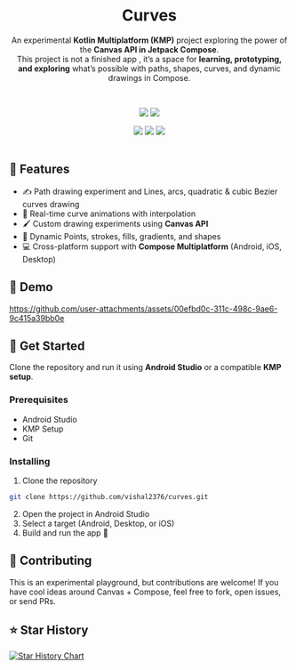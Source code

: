 <div align="center">

# **Curves**

An experimental **Kotlin Multiplatform (KMP)** project exploring the power of the **Canvas API in Jetpack Compose**.  
This project is not a finished app , it’s a space for **learning, prototyping, and exploring** what’s possible with paths, shapes, curves, and dynamic drawings in Compose.  


<br/>

<a href="https://twitter.com/vishal2376"><img src="https://img.shields.io/badge/twitter-%231DA1F2.svg?&style=for-the-badge&logo=twitter&logoColor=white" /></a>
<a href="https://discord.gg/t4VhMAjV7a"><img src="https://img.shields.io/badge/Join Discord-blue?style=for-the-badge&color=7289da&logo=discord&logoColor=white" /></a>

<img src="https://img.shields.io/github/stars/vishal2376/curves?style=for-the-badge&logo=powerpages&color=cba6f7&logoColor=D9E0EE&labelColor=302D41"/>
<img src="https://img.shields.io/github/last-commit/vishal2376/curves?style=for-the-badge&logo=github&color=a6da95&logoColor=D9E0EE&labelColor=302D41"/>
<img src="https://img.shields.io/github/repo-size/vishal2376/curves?style=for-the-badge&logo=dropbox&color=7dc4e4&logoColor=D9E0EE&labelColor=302D41"/>

<br/>
<br/>
</div>

## 🎨 Features

- ✍️ Path drawing experiment and Lines, arcs, quadratic & cubic Bezier curves drawing  
- 🔄 Real-time curve animations with interpolation  
- 🖌️ Custom drawing experiments using **Canvas API**  
- 🌌 Dynamic Points, strokes, fills, gradients, and shapes  
- 💻 Cross-platform support with **Compose Multiplatform** (Android, iOS, Desktop)


## 🎥 Demo

https://github.com/user-attachments/assets/00efbd0c-311c-498c-9ae6-9c415a39bb0e


## 🚀 Get Started  

Clone the repository and run it using **Android Studio** or a compatible **KMP setup**.  

### Prerequisites

- Android Studio
- KMP Setup
- Git

### Installing

1. Clone the repository  
```bash
git clone https://github.com/vishal2376/curves.git
```
2. Open the project in Android Studio
3. Select a target (Android, Desktop, or iOS)
4. Build and run the app 🚀

## 🤝 Contributing
This is an experimental playground, but contributions are welcome!
If you have cool ideas around Canvas + Compose, feel free to fork, open issues, or send PRs.

## ⭐ Star History
<a href="https://star-history.com/#vishal2376/curves&Timeline"> <picture> <source media="(prefers-color-scheme: dark)" srcset="https://api.star-history.com/svg?repos=vishal2376/curves&type=Timeline&theme=dark" /> <source media="(prefers-color-scheme: light)" srcset="https://api.star-history.com/svg?repos=vishal2376/curves&type=Timeline" /> <img alt="Star History Chart" src="https://api.star-history.com/svg?repos=vishal2376/curves&type=Timeline" /> </picture> </a>
